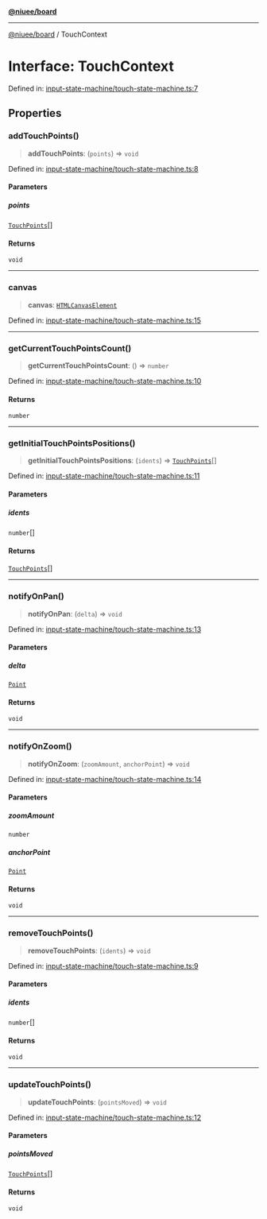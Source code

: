 [**@niuee/board**](../README.md)

***

[@niuee/board](../globals.md) / TouchContext

# Interface: TouchContext

Defined in: [input-state-machine/touch-state-machine.ts:7](https://github.com/niuee/board/blob/a0a1179721d4f4b943b6a9bc156753ac9737e502/src/input-state-machine/touch-state-machine.ts#L7)

## Properties

### addTouchPoints()

> **addTouchPoints**: (`points`) => `void`

Defined in: [input-state-machine/touch-state-machine.ts:8](https://github.com/niuee/board/blob/a0a1179721d4f4b943b6a9bc156753ac9737e502/src/input-state-machine/touch-state-machine.ts#L8)

#### Parameters

##### points

[`TouchPoints`](../type-aliases/TouchPoints.md)[]

#### Returns

`void`

***

### canvas

> **canvas**: [`HTMLCanvasElement`](https://developer.mozilla.org/docs/Web/API/HTMLCanvasElement)

Defined in: [input-state-machine/touch-state-machine.ts:15](https://github.com/niuee/board/blob/a0a1179721d4f4b943b6a9bc156753ac9737e502/src/input-state-machine/touch-state-machine.ts#L15)

***

### getCurrentTouchPointsCount()

> **getCurrentTouchPointsCount**: () => `number`

Defined in: [input-state-machine/touch-state-machine.ts:10](https://github.com/niuee/board/blob/a0a1179721d4f4b943b6a9bc156753ac9737e502/src/input-state-machine/touch-state-machine.ts#L10)

#### Returns

`number`

***

### getInitialTouchPointsPositions()

> **getInitialTouchPointsPositions**: (`idents`) => [`TouchPoints`](../type-aliases/TouchPoints.md)[]

Defined in: [input-state-machine/touch-state-machine.ts:11](https://github.com/niuee/board/blob/a0a1179721d4f4b943b6a9bc156753ac9737e502/src/input-state-machine/touch-state-machine.ts#L11)

#### Parameters

##### idents

`number`[]

#### Returns

[`TouchPoints`](../type-aliases/TouchPoints.md)[]

***

### notifyOnPan()

> **notifyOnPan**: (`delta`) => `void`

Defined in: [input-state-machine/touch-state-machine.ts:13](https://github.com/niuee/board/blob/a0a1179721d4f4b943b6a9bc156753ac9737e502/src/input-state-machine/touch-state-machine.ts#L13)

#### Parameters

##### delta

[`Point`](../type-aliases/Point.md)

#### Returns

`void`

***

### notifyOnZoom()

> **notifyOnZoom**: (`zoomAmount`, `anchorPoint`) => `void`

Defined in: [input-state-machine/touch-state-machine.ts:14](https://github.com/niuee/board/blob/a0a1179721d4f4b943b6a9bc156753ac9737e502/src/input-state-machine/touch-state-machine.ts#L14)

#### Parameters

##### zoomAmount

`number`

##### anchorPoint

[`Point`](../type-aliases/Point.md)

#### Returns

`void`

***

### removeTouchPoints()

> **removeTouchPoints**: (`idents`) => `void`

Defined in: [input-state-machine/touch-state-machine.ts:9](https://github.com/niuee/board/blob/a0a1179721d4f4b943b6a9bc156753ac9737e502/src/input-state-machine/touch-state-machine.ts#L9)

#### Parameters

##### idents

`number`[]

#### Returns

`void`

***

### updateTouchPoints()

> **updateTouchPoints**: (`pointsMoved`) => `void`

Defined in: [input-state-machine/touch-state-machine.ts:12](https://github.com/niuee/board/blob/a0a1179721d4f4b943b6a9bc156753ac9737e502/src/input-state-machine/touch-state-machine.ts#L12)

#### Parameters

##### pointsMoved

[`TouchPoints`](../type-aliases/TouchPoints.md)[]

#### Returns

`void`
